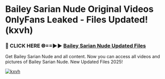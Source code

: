 # Bailey Sarian Nude Original Videos 0nlyFans Leaked - Files Updated! (kxvh)

<h3>🔴 CLICK HERE 🌐==►► <a href="https://tinyurl.com/5h6xmrr3" rel="nofollow">Bailey Sarian Nude Updated Files</a></h3>

Get Bailey Sarian Nude and all content. Now you can access all videos and pictures of Bailey Sarian Nude. New Updated Files 2025!

[![kxvh](https://i.imgur.com/KVD873Z.gif)](https://tinyurl.com/5h6xmrr3)
